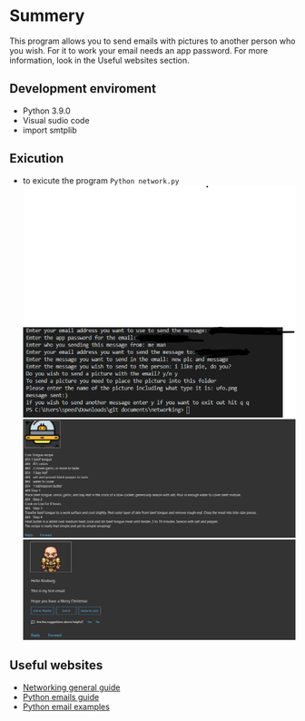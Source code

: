 # Summery

This program allows you to send emails with pictures to another person who you wish. For it to work your email needs an app password. For more information, look in the Useful websites section.

## Development enviroment

* Python 3.9.0
* Visual sudio code
* import smtplib

## Exicution

* to exicute the program `Python network.py`
 ![Program screen shot](snip.png)
 ![Program screen shot](test1.png)
 ![Program screen shot](test2.png)

## Useful websites

* [Networking general guide](https://www.tutorialspoint.com/python/python_networking.htm)
* [Python emails guide](https://realpython.com/python-send-email/)
* [Python email examples](https://docs.python.org/3/library/email.examples.html)